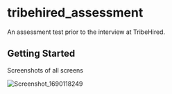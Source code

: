 # tribehired_assessment

An assessment test prior to the interview at TribeHired.

## Getting Started

Screenshots of all screens


![Screenshot_1690118249](https://github.com/nobokai/tribehired_assessment/assets/54453783/29917ead-5d42-4bbe-9b6e-d85880ef3384)
